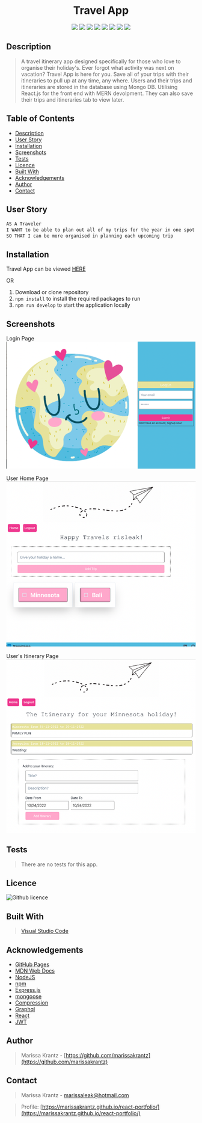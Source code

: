 <h1 align="center">Travel App</h1>
  
<p align="center">
    <img src="https://img.shields.io/badge/VisualStudioCode-blue"/>
    <img src="https://img.shields.io/badge/Javascript-yellow" />
    <img src="https://img.shields.io/badge/-MongoDB-red" />
    <img src="https://img.shields.io/badge/-Express-brightgreen" />
    <img src="https://img.shields.io/badge/-React-blueviolet"/>
    <img src="https://img.shields.io/badge/-Node.js-yellowgreen" />
    <img src="https://img.shields.io/badge/-GraphQL-red" />
    <img src="https://img.shields.io/badge/-ChakraUI-9cf" />
</p>

## Description

> A travel itinerary app designed specifically for those who love to organise their holiday's. Ever forgot what activity was next on vacation? Travel App is here for you. Save all of your trips with their itineraries to pull up at any time, any where. Users and their trips and itineraries are stored in the database using Mongo DB. Utilising React.js for the front end with MERN devolpment. They can also save their trips and itineraries tab to view later. 

 ## Table of Contents 
  - [Description](#description)
  - [User Story](#user-story)
  - [Installation](#installation)
  - [Screenshots](#screenshots)
  - [Tests](#tests)
  - [Licence](#licence)
  - [Built With](#built-with)
  - [Acknowledgements](#acknowledgements)
  - [Author](#author)
  - [Contact](#contact)

## User Story
```
AS A Traveler
I WANT to be able to plan out all of my trips for the year in one spot 
SO THAT I can be more organised in planning each upcoming trip
```

## Installation

Travel App can be viewed [HERE](https://ris-travel-app1.herokuapp.com/) 

OR

1. Download or clone repository
2. `npm install` to install the required packages to run
3. `npm run develop` to start the application locally

## Screenshots

Login Page
<img src="client\src\components\images\screenshotLogin.jpg" alt= "Screenshot of travl app landing page">

User Home Page
<img src="client\src\components\images\screenshotHome.jpg" alt= "Screenshot of users home page">

User's Itinerary Page
<img src="client\src\components\images\screenshotItinerary.jpg" alt= "Screenshot of users itinerary page">

## Tests

> There are no tests for this app.

## Licence

![Github licence](http://img.shields.io/badge/license-MIT-blue.svg)

## Built With

> [Visual Studio Code](https://code.visualstudio.com/)

## Acknowledgements

* [GitHub Pages](https://pages.github.com)
* [MDN Web Docs](https://developer.mozilla.org/en-US/)
* [NodeJS](https://nodejs.org/en/)
* [npm](https://www.npmjs.com/)
* [Express.js](https://expressjs.com/)
* [mongoose](https://mongoosejs.com/docs/)
* [Compression](https://www.npmjs.com/package/compression)
* [Graphql](https://graphql.org/)
* [React](https://reactjs.org/)
* [JWT](https://jwt.io/)

## Author

> Marissa Krantz - [https://github.com/marissakrantz](https://github.com/marissakrantz)

## Contact 

> Marissa Krantz - marissaleak@hotmail.com

> Profile: [https://marissakrantz.github.io/react-portfolio/](https://marissakrantz.github.io/react-portfolio/)
